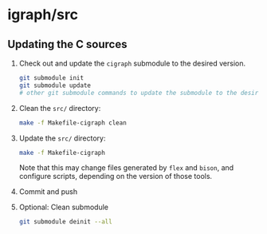 # igraph/src

## Updating the C sources

1. Check out and update the `cigraph` submodule to the desired version.
    ```sh
    git submodule init
    git submodule update
    # other git submodule commands to update the submodule to the desired version
    ```
2. Clean the `src/` directory:
    ```sh
    make -f Makefile-cigraph clean
    ```
3. Update the `src/` directory:
    ```sh
    make -f Makefile-cigraph
    ```

    Note that this may change files generated by `flex` and `bison`, and configure scripts, depending on the version of those tools.
4. Commit and push
5. Optional: Clean submodule
    ```sh
    git submodule deinit --all
    ```
